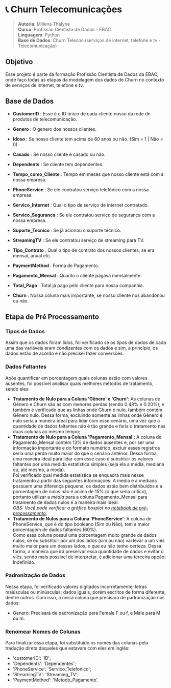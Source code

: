 # 📞 Churn Telecomunicações
> **Autoria**: Millena Thalyne <br>
> **Curso**: Profissão Cientista de Dados - EBAC <br>
> **Linguagem**: Python <br>
> **Base de Dados**: Churn Telecon (serviços de internet, telefone e tv - Telecomunicação)

## Objetivo
Esse projeto é parte da formação Profissão Cientista de Dados da EBAC, onde faço todas as etapas da modelagem dos dados de Churn no contexto de serviços de internet, telefone e tv.
## Base de Dados
*   **CustomerID** : Esse é o ID único de cada cliente nosso da rede de produtos de telecomunicação.

*   **Genero** : O genero dos nossos clientes.

*   **Idoso** : Se nosso cliente tem acima de 60 anos ou não. (Sim = 1 | Não = 0)

*   **Casado** : Se nosso cliente é casado ou não.

*   **Dependents** : Se cliente tem dependentes.

*   **Tempo_como_Cliente** : Tempo em meses que nosso cliente está com a nossa empresa.

*   **PhoneService** : Se ele contratou serviço telefônico com a nossa empresa.

*   **Servico_Internet** : Qual o tipo de serviço de internet contratado.

*   **Servico_Seguranca** : Se ele contratou serviço de segurança com a nossa empresa.

*   **Suporte_Tecnico** : Se já acionou o suporte técnico.

*   **StreamingTV** : Se ele contratou serviço de streaming para TV.

*   **Tipo_Contrato** : Qual o tipo de contrato dos nossos clientes, se era mensal, anual etc.

*   **PaymentMethod** : Forma de Pagamento.

*   **Pagamento_Mensal** : Quanto o cliente pagava mensalmente.

*   **Total_Pago** : Total já pago pelo cliente para nossa companhia.

*   **Churn** : Nossa coluna mais importante, se nosso cliente nos abandonou ou não.
  
## Etapa de Pré Processamento
### Tipos de Dados
Assim que os dados foram lidos, foi verificado se os tipos de dados de cada uma das variáveis eram condizentes com os dados e sim, a princípio, os dados estão de acordo e não precisei fazer conversões. 
### Dados Faltantes
Após quantificar em porcentagem quais colunas estão com valores ausentes, foi possível analisar quais melhores métodos de tratamento, sendo eles: 
* **Tratamento de Nulo para a Coluna 'Gênero' e 'Churn'**: As colunas de Gênero e Churn são as com menores perdas (sendo 0.48% e 0.20%), e também é verificado que as linhas onde Churn é nulo, também contém Gênero nulo. Dessa forma, excluindo somente as linhas onde Gênero é nulo seria a maneira ideal para lidar com esse cenário, uma vez que a quantidade de dados faltantes não é tão grande e faria o tratamento nas duas colunas ao mesmo tempo;
* **Tratamento de Nulo para a Coluna 'Pagamento_Mensal'**: A coluna de Pagamento_Mensal contém 13% de dados ausentes e, por ser uma informação importante e do formato numérico, excluir esses registros seria uma perda muito maior do que o cenário anterior. Dessa forma, uma maneira ideal para lidar com esse caso é substituir os valores faltantes por uma medida estatística simples (seja ela a média, mediana ou, até mesmo, a moda). <br> Foi verificado qual medida estatística se enquadra mais nesse tratamento a partir das seguintes informações: A média e a mediana possuem uma diferença pequena, os dados estão bem distribuídos e a porcentagem de nulos não é acima de 15% (o que seria crítico), portanto utilizar a *média* para a coluna Pagamento_Mensal para tratamento de dados nulos é a maneira mais ideal. <br> *OBS: Você pode verificar o gráfico boxplot no [notebook de pré-processamento](URL)*;
* **Tratamento de Nulos para a Coluna 'PhoneService'**: A coluna de PhoneService, que é do tipo booleano (Sim ou Não), tem a maior porcentagem de dados faltantes (60%). <br> Como essa coluna possui uma porcentagem muito grande de dados nulos, se eu substituir por um dos lados (sim ou não) vai levar a um vies muito maior para um desses lados, o que eu não tenho certeza. Dessa forma, a maneira que irá preservar essa quantidade de dados e evitar o viés, sendo mais possível de interpretar, é adicionar uma terceira opção: Indefinido. 
### Padronização de Dados
Nessa etapa, foi verificado valores digitados incorretamente; letras maiúsculas ou minúsculas; dados iguais, porém escritos de forma diferente; dentre outros. Com isso, a única coluna que precisará de padronização nos dados:  
* Genero: Precisará de padronização para Female F ou f, e Male para M ou m.
### Renomear Nomes de Colunas
Para finalizar essa etapa, foi substituido os nomes das colunas pela tradução direta daqueles que estavam com eles em inglês: 
* 'customerID': 'ID';
* 'Dependents': 'Dependentes';
* 'PhoneService': 'Servico_Telefonico';
* 'StreamingTV': 'Streaming_TV';
* 'PaymentMethod': 'Metodo_Pagamento'.
